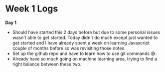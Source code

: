 # Week 1 Logs 

**Day 1**
- Should have started this 2 days before but due to some personal issues wasn't able to get started. Today didn't do much except just wanted to get started and I have already spent a week on learning Javascript couple of months before so was revisiting those notes. 
- Set up the github repo and have to learn how to use git commands 😅.
- Already have so much going on machine learning area, trying to find a right balance between these two. 
